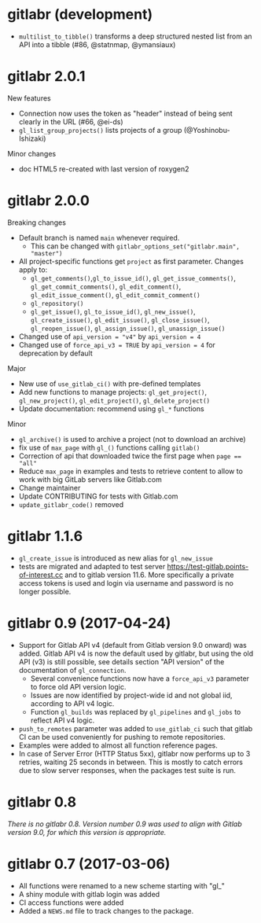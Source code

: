 # gitlabr (development)

* `multilist_to_tibble()` transforms a deep structured nested list from an API into a tibble (#86, @statnmap, @ymansiaux)

# gitlabr 2.0.1

New features

* Connection now uses the token as "header" instead of being sent clearly in the URL (#66, @ei-ds) 
* `gl_list_group_projects()` lists projects of a group (@Yoshinobu-Ishizaki)

Minor changes

* doc HTML5 re-created with last version of roxygen2

# gitlabr 2.0.0

Breaking changes

* Default branch is named `main` whenever required.
  + This can be changed with `gitlabr_options_set("gitlabr.main", "master")`
* All project-specific functions get `project` as first parameter. Changes apply to:
  + `gl_get_comments()`,`gl_to_issue_id()`, `gl_get_issue_comments()`, `gl_get_commit_comments()`,
  `gl_edit_comment()`, `gl_edit_issue_comment()`, `gl_edit_commit_comment()`
  + `gl_repository()`
  + `gl_get_issue()`, `gl_to_issue_id()`, `gl_new_issue()`, `gl_create_issue()`, `gl_edit_issue()`, `gl_close_issue()`,
  `gl_reopen_issue()`, `gl_assign_issue()`, `gl_unassign_issue()`
* Changed use of `api_version = "v4"` by `api_version = 4`
* Changed use of `force_api_v3 = TRUE` by `api_version = 4` for deprecation by default

Major

* New use of `use_gitlab_ci()` with pre-defined templates
* Add new functions to manage projects: `gl_get_project()`, `gl_new_project()`, `gl_edit_project()`,
 `gl_delete_project()`
* Update documentation: recommend using `gl_*` functions

Minor

* `gl_archive()` is used to archive a project (not to download an archive)
* fix use of `max_page` with `gl_()` functions calling `gitlab()`
* Correction of api that downloaded twice the first page when `page == "all"`
* Reduce `max_page` in examples and tests to retrieve content to allow to work with big GitLab servers like Gitlab.com
* Change maintainer
* Update CONTRIBUTING for tests with Gitlab.com
* `update_gitlabr_code()` removed


# gitlabr 1.1.6

* `gl_create_issue` is introduced as new alias for `gl_new_issue`
* tests are migrated and adapted to test server https://test-gitlab.points-of-interest.cc and to gitlab version 11.6. More specifically a private access tokens is used and login via username and password is no longer possible.

# gitlabr 0.9 (2017-04-24)

* Support for Gitlab API v4 (default from Gitlab version 9.0 onward) was added. Gitlab API v4 is now the default used by gitlabr, but using the old API (v3) is still possible, see details section "API version" of the documentation of `gl_connection`.
  * Several convenience functions now have a `force_api_v3` parameter to force old API version logic.
  * Issues are now identified by project-wide id and not global iid, according to API v4 logic.
  * Function `gl_builds` was replaced by `gl_pipelines` and `gl_jobs` to reflect API v4 logic.
* `push_to_remotes` parameter was added to `use_gitlab_ci` such that gitlab CI can be used conveniently for pushing to remote repositories.
* Examples were added to almost all function reference pages.
* In case of Server Error (HTTP Status 5xx), gitlabr now performs up to 3 retries, waiting 25 seconds in between. This is mostly to catch errors due to slow server responses, when the packages test suite is run.


# gitlabr 0.8

*There is no gitlabr 0.8. Version number 0.9 was used to align with Gitlab version 9.0, for which this version is appropriate.*

# gitlabr 0.7 (2017-03-06)

* All functions were renamed to a new scheme starting with "gl_"
* A shiny module with gitlab login was added
* CI access functions were added
* Added a `NEWS.md` file to track changes to the package.



